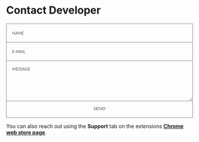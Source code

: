 # Contact Developer

<form id="contact-form" class="topBefore">
    <input id="name" type="text" placeholder="NAME"  name="name">
    <input id="email" type="text" placeholder="E-MAIL" name="email">
    <textarea id="message" type="text" placeholder="MESSAGE" name="message"></textarea>
    <input id="submit" type="submit" value="SEND">
</form>

You can also reach out using the **Support** tab on the extensions **[Chrome web store page](https://chrome.google.com/webstore/detail/line-numbers-for-google-d/mblodabbcapnkgcfnddfpfaamjckjlik)**.

<style>
@import url(https://fonts.googleapis.com/css?family=Lato:100, 300, 400);

input::placeholder,
textarea::placeholder {
  color: #525252;
  font-size: 0.875em;
}

#contact-form-captcha {
    display: none;
}

.text-center {
    text-align: center;
}

.g-recaptcha {
    display: inline-block;
}

input:focus::placeholder,
textarea:focus::placeholder {
  color: #bbb5af;
}

input:hover::placeholder,
textarea:hover::placeholder {
  color: #e2dedb;
  font-size: 0.875em;
}

input:hover:focus::placeholder,
textarea:hover:focus::placeholder {
  color: #cbc6c1;
}

input:hover::placeholder,
textarea:hover::placeholder {
  color: #525252;
  font-size: 0.875em;
}

#form {
  position: relative;
  width: 100%;
  margin: 50px auto 100px auto;
}

input {
  font-family: "Lato", sans-serif;
  font-size: 0.875em;
  width: 100%;
  height: 50px;
  padding: 0px 15px 0px 15px;

  background: transparent;
  outline: none;
  color: #525252;

  border: solid 1px #808080;
  border-bottom: none;

  transition: all 0.3s ease-in-out;
  -webkit-transition: all 0.3s ease-in-out;
  -moz-transition: all 0.3s ease-in-out;
  -ms-transition: all 0.3s ease-in-out;
}

input:not([disabled]):hover, input:focus, #submit:disabled {
  background: #e6e6e6;
  color: #3b3b3b;
}

textarea {
  min-width: 100%;
  width: 100%;
  max-width: 100%;
  min-height: 110px;
  height: 110px;
  max-height: 500px;
  padding: 15px;

  background: transparent;
  outline: none;

  color: #525252;
  font-family: "Lato", sans-serif;
  font-size: 0.875em;

  border: solid 1px #808080;

  transition: all 0.3s ease-in-out;
  -webkit-transition: all 0.3s ease-in-out;
  -moz-transition: all 0.3s ease-in-out;
  -ms-transition: all 0.3s ease-in-out;
}

textarea:hover {
  background: #e6e6e6;
  color: #3b3b3b;
}

#submit {
  width: 100%;

  padding: 0;
  margin: -5px 0px 0px 0px;

  font-family: "Lato", sans-serif;
  font-size: 0.875em;
  color: #525252;

  outline: none;
  cursor: pointer;

  border: solid 1px #808080;
  border-top: none;
}

#submit:not([disabled]):hover {
  color: #242424;
}
</style>